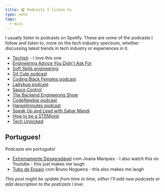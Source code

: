 ```yaml
---
title: 🎧 Podcasts I listen to
type: note
tags:
  - misc
---
```


I usually listen to podcasts on Spotify. These are some of the podcasts I follow and listen to, more on the tech industry spectrum, whether discussing latest trends in tech industry or experiences in it.

- [Techish](http://www.techishpod.com/) - I love this one
- [Engineering Advice You Didn't Ask For](https://engineeringadvice.dev/)
- [Soft Skills engineering](https://softskills.audio/)
- [Git Cute podcast](https://gitcutepodcast.com/)
- [Coding Black Females podcast](https://codingblackfemales.com/podcast)
- [Ladybug podcast](https://ladybug.dev)
- [Sauce Control](https://podcasts.apple.com/ca/podcast/sauce-control/id1527090126)
- [The Backend Engineering Show](https://www.husseinnasser.com/p/podcast.html)
- [CodeNewbie podcast](https://www.codenewbie.org/podcast)
- [Hanselminutes podcast](https://www.hanselminutes.com/)
- [Speak Up and Lead with Sahar Mandi](https://saharmandi.com/podcast/)
- [How to be a STEMinist](https://podcast.tiffanydawson.co/)
- [Tech Unlocke‪d‬](https://podcasts.apple.com/us/podcast/tech-unlocked/id1488455514)

## Portugues!

Podcasts em português!

- [Extremamente Desagradável](https://open.spotify.com/show/6NhXT8X7ps2AxjbPeInidM) com Joana Marques - I also watch this on Youtube - this just makes me laugh
- [Tubo de Ensaio](https://open.spotify.com/show/03b85TmHF8sJ2YlIxGA2zG) com Bruno Nogueira - this also makes me laugh


_This post might be update from time to time, either I'll add new podcasts or add description to the podcasts I love._

